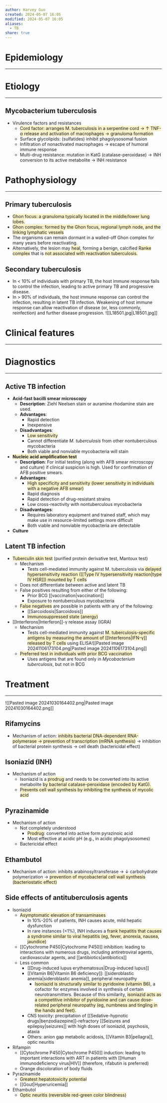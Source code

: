 ```yaml
---
author: Harvey Guo
created: 2024-05-07 16:05
modified: 2024-05-07 16:05
aliases:
  - TB
share: true
---
```

# Epidemiology
---


# Etiology
---
## Mycobacterium tuberculosis 
- Virulence factors and resistances
	- <span style="background:rgba(240, 200, 0, 0.2)">Cord factor: arranges M. tuberculosis in a serpentine cord → ↑ TNF-α release and activation of macrophages → granuloma formation</span>
	- Surface glycolipids: (sulfatides) inhibit phagolysosomal fusion
	- Infiltration of nonactivated macrophages → escape of humoral immune response 
	- Multi-drug resistance: mutation in KatG (catalase-peroxidase) → INH conversion to its active metabolite → INH resistance

# Pathophysiology
---
## Primary tuberculosis
- <span style="background:rgba(240, 200, 0, 0.2)">Ghon focus: a granuloma typically located in the middle/lower lung lobes.</span>
- <span style="background:rgba(240, 200, 0, 0.2)">Ghon complex: formed by the Ghon focus, regional lymph node, and the linking lymphatic vessels</span>
- The organisms can remain dormant in a walled-off Ghon complex for many years before reactivating.
- Alternatively, the lesion may <span style="background:rgba(240, 200, 0, 0.2)">heal</span>, forming a benign, calcified <span style="background:rgba(240, 200, 0, 0.2)">Ranke complex</span> that is <span style="background:rgba(240, 200, 0, 0.2)">not associated with reactivation tuberculosis.</span>
## Secondary tuberculosis
- In < 10% of individuals with primary TB, the host immune response fails to control the infection, leading to active primary TB and progressive disease.
- In > 90% of individuals, the host immune response can control the infection, resulting in latent TB infection. Weakening of host immune response can allow reactivation of disease (or, less commonly, reinfection) and further disease progression.
![[L18501.jpg|L18501.jpg]]

# Clinical features
---


# Diagnostics
---
## Active TB infection
- **Acid-fast bacilli smear microscopy**
	- **Description**: Ziehl Neelsen stain or auramine rhodamine stain are used.
	- **Advantages**:
		- Rapid detection
		- Inexpensive
	- **Disadvantages**:
		- <span style="background:rgba(240, 200, 0, 0.2)">Low sensitivity</span>
		- Cannot differentiate *M. tuberculosis* from other nontuberculous mycobacteria
		- Both viable and nonviable mycobacteria will stain
- **<span style="background:rgba(240, 200, 0, 0.2)">Nucleic acid amplification test</span>**
	- **Description**: For initial testing (along with AFB smear microscopy and culture) if clinical suspicion is high. Used for confirmation of AFB positive smears.
	- **Advantages**:
		- <span style="background:rgba(240, 200, 0, 0.2)">High specificity and sensitivity (lower sensitivity in individuals with a negative AFB smear)</span>
		- Rapid diagnosis
		- Rapid detection of drug-resistant strains
		- Low cross-reactivity with nontuberculous mycobacteria
	- **Disadvantages**:
		- Requires laboratory equipment and trained staff, which may make use in resource-limited settings more difficult
		- Both viable and nonviable mycobacteria are detectable
- **Culture**
## Latent TB infection
- <span style="background:rgba(240, 200, 0, 0.2)">Tuberculin skin test</span> (purified protein derivative test, Mantoux test)
	- Mechanism
		- Tests cell-mediated immunity against M. tuberculosis via<span style="background:rgba(240, 200, 0, 0.2)"> delayed hypersensitivity reaction ([[Type IV hypersensitivity reaction|type IV HSR]]) mounted by T cells</span>
	- Does not differentiate between active and latent TB
	- False positives resulting from either of the following:
		- Prior BCG [[vaccination|vaccination]]
		- Exposure to nontuberculous mycobacteria
	- <span style="background:rgba(240, 200, 0, 0.2)">False negatives</span> are possible in patients with any of the following:
		- [[Sarcoidosis|Sarcoidosis]] 
		- <span style="background:rgba(240, 200, 0, 0.2)">Immunosuppressed state (anergy)</span>
- [[Interferons|Interferon]]-γ release assay (IGRA)
	- Mechanism
		- Tests cell-mediated immunity against <span style="background:rgba(240, 200, 0, 0.2)">M. tuberculosis-specific antigens by measuring the amount of [[Interferons|IFN-γ]] released by T cells</span> using ELISA![[Pasted image 20241106173104.png|Pasted image 20241106173104.png]]
	- <span style="background:rgba(240, 200, 0, 0.2)">Preferred test in individuals with prior BCG vaccination</span>
		- Uses antigens that are found only in _Mycobacterium tuberculosis_, but not in BCG

# Treatment
---
![[Pasted image 20241030164402.png|Pasted image 20241030164402.png]]
## Rifamycins
- Mechanism of action: <span style="background:rgba(240, 200, 0, 0.2)">inhibits bacterial DNA-dependent RNA-polymerase → prevention of transcription (mRNA synthesis)</span> → inhibition of bacterial protein synthesis → cell death (bactericidal effect)
## Isoniazid (INH)
- Mechanism of action
	- Isoniazid is a <span style="background:rgba(240, 200, 0, 0.2)">prodrug</span> and needs to be converted into its active metabolite <span style="background:rgba(240, 200, 0, 0.2)">by bacterial catalase-peroxidase (encoded by KatG).</span>
	- <span style="background:rgba(240, 200, 0, 0.2)">Prevents cell wall synthesis by inhibiting the synthesis of mycolic acid </span>
## Pyrazinamide
- Mechanism of action
	- Not completely understood
		- <span style="background:rgba(240, 200, 0, 0.2)">Prodrug</span>: converted into active form pyrazinoic acid
		- Most effective at acidic pH (e.g., in acidic phagolysosomes)
	- Bactericidal effect
## Ethambutol
- Mechanism of action: inhibits arabinosyltransferase → ↓ carbohydrate polymerization → <span style="background:rgba(240, 200, 0, 0.2)">prevention of mycobacterial cell wall synthesis (bacteriostatic effect)</span> 
## Side effects of antituberculosis agents
- Isoniazid
	- <span style="background:rgba(240, 200, 0, 0.2)">Asymptomatic elevation of transaminases </span>
		- In 10%-20% of patients, INH causes acute, mild hepatic dysfunction
		- In rare instances (<1%), INH induces a <span style="background:rgba(240, 200, 0, 0.2)">frank hepatitis that causes a syndrome similar to viral hepatitis (eg, fever, anorexia, nausea, jaundice)</span>
	- [[Cytochrome P450|Cytochrome P450]] inhibition: leading to interactions with numerous drugs, including antiretroviral agents, cardiovascular agents, and [[antibiotics|antibiotics]]
	- Less common
		- [[Drug-induced lupus erythematosus|Drug-induced lupus]]
		- [[Vitamin B6|Vitamin B6 deficiency]]: [[sideroblastic anemia|sideroblastic anemia]], peripheral neuropathy
			- <span style="background:rgba(240, 200, 0, 0.2)">Isoniazid is structurally similar to pyridoxine (vitamin B6)</span>, a cofactor for enzymes involved in synthesis of certain neurotransmitters. Because of this similarity, <span style="background:rgba(240, 200, 0, 0.2)">isoniazid acts as a competitive inhibitor of pyridoxine and can cause dose-related peripheral neuropathy (eg, numbness and tingling in the hands and feet).</span>
		- CNS toxicity: precipitation of [[Sedative-hypnotic drugs|benzodiazepine]]-refractory [[Seizures and epilepsy|seizures]] with high doses of isoniazid, psychosis, ataxia 
		- Others: anion gap metabolic acidosis, [[Vitamin B3|pellagra]], optic neuritis
- Rifampin
	- [[Cytochrome P450|Cytochrome P450]] induction: leading to important interactions with ART in patients with [[Human immunodeficiency virus|HIV]] (therefore, rifabutin is preferred) 
	- Orange discoloration of body fluids
- Pyrazinamide	
	- <span style="background:rgba(240, 200, 0, 0.2)">Greatest hepatotoxicity potential</span>
	- [[Gout|Hyperuricemia]]
- Ethambutol	
	- <span style="background:rgba(240, 200, 0, 0.2)">Optic neuritis (reversible red-green color blindness)</span>
